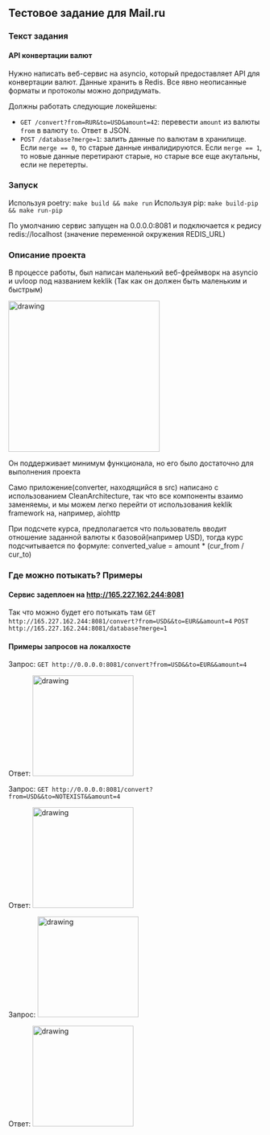 ## Тестовое задание для Mail.ru

### Текст задания 

#### API конвертации валют

Нужно написать веб-сервис на asyncio, который предоставляет API для конвертации валют. Данные хранить в Redis. Все явно неописанные форматы и протоколы можно допридумать.

Должны работать следующие локейшены:

* `GET /convert?from=RUR&to=USD&amount=42`: перевести `amount` из валюты `from` в валюту `to`. Ответ в JSON.
* `POST /database?merge=1`: залить данные по валютам в хранилище. Если `merge == 0`, то старые данные инвалидируются. Если `merge == 1`, то новые данные перетирают старые, но старые все еще акутальны, если не перетерты.

### Запуск
Используя poetry: ```make build && make run```
Используя pip: ```make build-pip && make run-pip``` 

По умолчанию сервис запущен на 0.0.0.0:8081 и подключается к редису redis://localhost (значение переменной окружения REDIS_URL) 

### Описание проекта
В процессе работы, был написан маленький веб-фреймворк на asyncio и uvloop под названием keklik
(Так как он должен быть маленьким и быстрым) 

<img src="https://media.izi.travel/263fc413-3ed9-44da-a34c-f86a9ffd0ac6/5b3b0d27-03a6-46f0-9fbd-dbf237a4136f_800x600.jpg" alt="drawing" width="300"/> 

Он поддерживает минимум функционала, но его было достаточно для выполнения проекта

Само приложение(converter, находящийся в src) написано с использованием CleanArchitecture, 
так что все компоненты взаимо заменяемы, и мы можем легко перейти от использования keklik framework на, например, aiohttp

При подсчете курса, предполагается что пользователь вводит отношение заданной валюты к базовой(например USD), тогда курс подсчитывается по формуле:
converted_value = amount * (cur_from / cur_to)

### Где можно потыкать? Примеры

#### <b>Сервиc задеплоен на http://165.227.162.244:8081 </b>
Так что можно будет его потыкать там
```GET http://165.227.162.244:8081/convert?from=USD&&to=EUR&&amount=4```
```POST http://165.227.162.244:8081/database?merge=1```

#### Примеры запросов на локалхосте


Запрос: ```GET http://0.0.0.0:8081/convert?from=USD&&to=EUR&&amount=4``` 

Ответ:  <img src="https://cdn1.savepice.ru/uploads/2020/11/12/92cf266a8abbc885ae8bfd7ee9c7b3cd-full.png" alt="drawing" width="200"/> 

Запрос: ```GET http://0.0.0.0:8081/convert?from=USD&&to=NOTEXIST&&amount=4``` 

Ответ:  <img src="https://cdn1.savepice.ru/uploads/2020/11/12/2fc80d534a312c5ffe2521dfad244c4c-full.png" alt="drawing" width="200"/> 

Запрос: <img src="https://cdn1.savepice.ru/uploads/2020/11/12/8b56a6e95c494ddb6062d03bfaf8be45-full.png" alt="drawing" width="200"/>  

Ответ: <img src="https://cdn1.savepice.ru/uploads/2020/11/12/c863742e51514918bb361101dc07196a-full.png" alt="drawing" width="200"/>  

